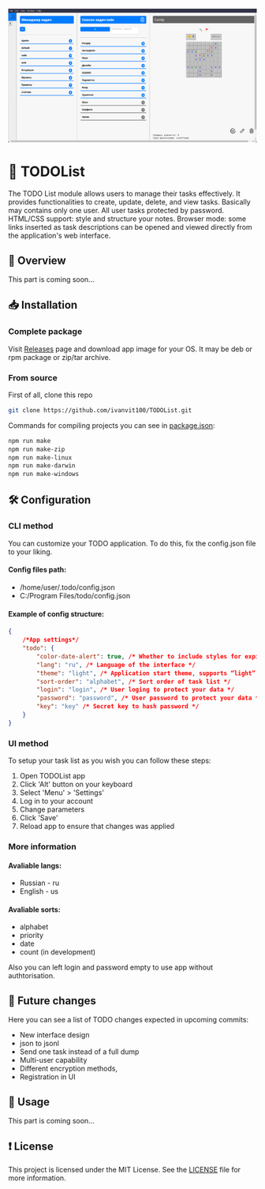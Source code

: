 ![preview](/preview/preview.png)

# 🗿 TODOList

The TODO List module allows users to manage their tasks effectively. It provides functionalities to create, update, delete, and view tasks. Basically may contains only one user. All user tasks protected by password.
HTML/CSS support: style and structure your notes.
Browser mode: some links inserted as task descriptions can be opened and viewed directly from the application's web interface.

## 🧭 Overview

This part is coming soon...

## 📥 Installation

### Complete package

Visit [Releases](https://github.com/ivanvit100/TODOList/releases) page and download app image for your OS. It may be deb or rpm package or zip/tar archive.

### From source

First of all, clone this repo

```sh
git clone https://github.com/ivanvit100/TODOList.git
```

Commands for compiling projects you can see in [package.json](/package.json):
```sh
npm run make
npm run make-zip
npm run make-linux
npm run make-darwin
npm run make-windows
```


## 🛠️ Configuration

### CLI method

You can customize your TODO application. To do this, fix the config.json file to your liking.

#### Config files path:
- /home/user/.todo/config.json
- C:/Program Files/todo/config.json

#### Example of config structure:

```json
{
    /*App settings*/
    "todo": {
        "color-date-alert": true, /* Whether to include styles for expired date of task notification */
        "lang": "ru", /* Language of the interface */
        "theme": "light", /* Application start theme, supports “light” and “dark” variants */
        "sort-order": "alphabet", /* Sort order of task list */
        "login": "login", /* User loging to protect your data */
        "password": "password", /* User password to protect your data */
        "key": "key" /* Secret key to hash password */
    }
}
```

### UI method

To setup your task list as you wish you can follow these steps:
1. Open TODOList app
2. Click 'Alt' button on your keyboard
3. Select 'Menu' > 'Settings'
4. Log in to your account
5. Change parameters
6. Click 'Save'
7. Reload app to ensure that changes was applied 

### More information

#### Avaliable langs:
- Russian - ru
- English - us

#### Avaliable sorts:
- alphabet
- priority
- date
- count (in development)

Also you can left login and password empty to use app without authtorisation.

## 📝 Future changes

Here you can see a list of TODO changes expected in upcoming commits:

- New interface design
- json to jsonl
- Send one task instead of a full dump
- Multi-user capability
- Different encryption methods, 
- Registration in UI

## 💼 Usage

This part is coming soon...

## ❗️ License

This project is licensed under the MIT License. See the [LICENSE](/LICENSE) file for more information.